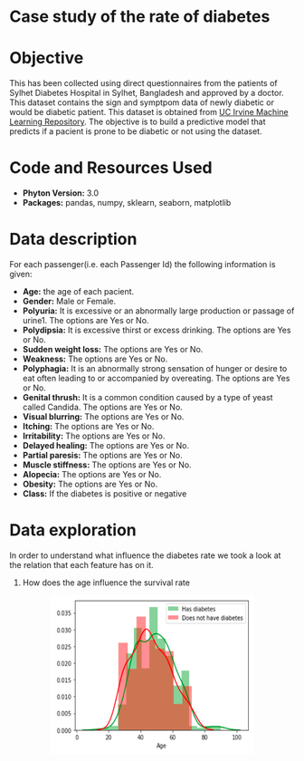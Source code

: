 # Case study of the rate of diabetes

# Objective

This has been collected using direct questionnaires from the patients of Sylhet Diabetes Hospital in Sylhet, Bangladesh and approved by a doctor. This dataset contains the sign and symptpom data of newly diabetic or would be diabetic patient. This dataset is obtained from [UC Irvine Machine Learning Repository](https://archive.ics.uci.edu/ml/datasets/Early+stage+diabetes+risk+prediction+dataset.). The objective is to build a predictive model that predicts if a pacient is prone to be diabetic or not using the dataset. 

# Code and Resources Used

- **Phyton Version:** 3.0
- **Packages:** pandas, numpy, sklearn, seaborn, matplotlib

# Data description

For each passenger(i.e. each Passenger Id) the following information is given:

- **Age:** the age of each pacient.
- **Gender:** Male or Female.
- **Polyuria:** It is excessive or an abnormally large production or passage of urine1. The options are Yes or No.
- **Polydipsia:** It is excessive thirst or excess drinking. The options are Yes or No.
- **Sudden weight loss:** The options are Yes or No.
- **Weakness:** The options are Yes or No.
- **Polyphagia:** It is an abnormally strong sensation of hunger or desire to eat often leading to or accompanied by overeating. The options are Yes or No.
- **Genital thrush:** It is a common condition caused by a type of yeast called Candida. The options are Yes or No.
- **Visual blurring:** The options are Yes or No.
- **Itching:** The options are Yes or No.
- **Irritability:** The options are Yes or No.
- **Delayed healing:** The options are Yes or No.
- **Partial paresis:** The options are Yes or No.
- **Muscle stiffness:** The options are Yes or No.
- **Alopecia:** The options are Yes or No.
- **Obesity:** The options are Yes or No.
- **Class:** If the diabetes is positive or negative

# Data exploration
In order to understand what influence the diabetes rate we took a look at the relation that each feature has on it.

1. How does the age influence the survival rate

<p align="center">
  <img src="https://github.com/lilosa88/Diabetes/blob/main/images/Captura%20de%20Pantalla%202021-04-28%20a%20la(s)%2011.29.05.png" width="360" height="280">
 </p>



